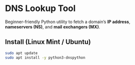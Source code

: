 # DNS Lookup Tool

Beginner-friendly Python utility to fetch a domain’s **IP address**, **nameservers (NS)**, and **mail exchangers (MX)**.

## Install (Linux Mint / Ubuntu)
```bash
sudo apt update
sudo apt install -y python3-dnspython


